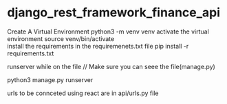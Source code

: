 # django_rest_framework_finance_api

Create A Virtual Environment 
python3 -m venv venv
activate the virtual environment 
source venv/bin/activate  
install the requirements in the requiremenets.txt  file 
pip install  -r requirements.txt 

runserver  while on the file // Make sure you  can seee the file(manage.py)

python3 manage.py runserver 

urls to  be connceted using react are in  api/urls.py file 